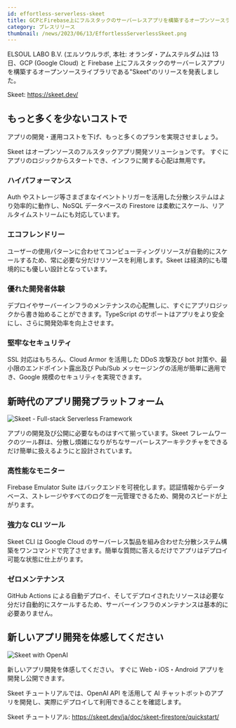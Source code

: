 ```yaml
---
id: effortless-serverless-skeet
title: GCPとFirebase上にフルスタックのサーバーレスアプリを構築するオープンソースライブラリ"Skeet"をリリース
category: プレスリリース
thumbnail: /news/2023/06/13/EffortlessServerlessSkeet.png
---
```


ELSOUL LABO B.V. (エルソウルラボ, 本社: オランダ・アムステルダム)は 13 日、GCP (Google Cloud) と Firebase 上にフルスタックのサーバーレスアプリを構築するオープンソースライブラリである"Skeet"のリリースを発表しました。

Skeet: https://skeet.dev/

## もっと多くを少ないコストで

アプリの開発・運用コストを下げ、もっと多くのプランを実現させましょう。

Skeet はオープンソースのフルスタックアプリ開発ソリューションです。
すぐにアプリのロジックからスタートでき、インフラに関する心配は無用です。

### ハイパフォーマンス

Auth やストレージ等さまざまなイベントトリガーを活用した分散システムはより効率的に動作し、NoSQL データベースの Firestore は柔軟にスケール、リアルタイムストリームにも対応しています。

### エコフレンドリー

ユーザーの使用パターンに合わせてコンピューティングリソースが自動的にスケールするため、常に必要な分だけリソースを利用します。Skeet は経済的にも環境的にも優しい設計となっています。

### 優れた開発者体験

デプロイやサーバーインフラのメンテナンスの心配無しに、すぐにアプリロジックから書き始めることができます。TypeScript のサポートはアプリをより安全にし、さらに開発効率を向上させます。

### 堅牢なセキュリティ

SSL 対応はもちろん、Cloud Armor を活用した DDoS 攻撃及び bot 対策や、最小限のエンドポイント露出及び Pub/Sub メッセージングの活用が簡単に適用でき、Google 規模のセキュリティを実現できます。

## 新時代のアプリ開発プラットフォーム

![Skeet - Full-stack Serverless Framework](https://storage.googleapis.com/skeet-assets/animation/skeet-cli-create-latest.gif)

アプリの開発及び公開に必要なものはすべて揃っています。Skeet フレームワークのツール群は、分散し煩雑になりがちなサーバーレスアーキテクチャをできるだけ簡単に扱えるようにと設計されています。

### 高性能なモニター

Firebase Emulator Suite はバックエンドを可視化します。認証情報からデータベース、ストレージやすべてのログを一元管理できるため、開発のスピードが上がります。

### 強力な CLI ツール

Skeet CLI は Google Cloud のサーバーレス製品を組み合わせた分散システム構築をワンコマンドで完了させます。簡単な質問に答えるだけでアプリはデプロイ可能な状態に仕上がります。

### ゼロメンテナンス

GitHub Actions による自動デプロイ、そしてデプロイされたリソースは必要な分だけ自動的にスケールするため、サーバーインフラのメンテナンスは基本的に必要ありません。

## 新しいアプリ開発を体感してください

![Skeet with OpenAI](https://storage.googleapis.com/skeet-assets/animation/skeet-chat-latest.gif)

新しいアプリ開発を体感してください。
すぐに Web・iOS・Android アプリを開発し公開できます。

Skeet チュートリアルでは、OpenAI API を活用して AI チャットボットのアプリを開発し、実際にデプロイして利用できることを確認します。

Skeet チュートリアル: https://skeet.dev/ja/doc/skeet-firestore/quickstart/
